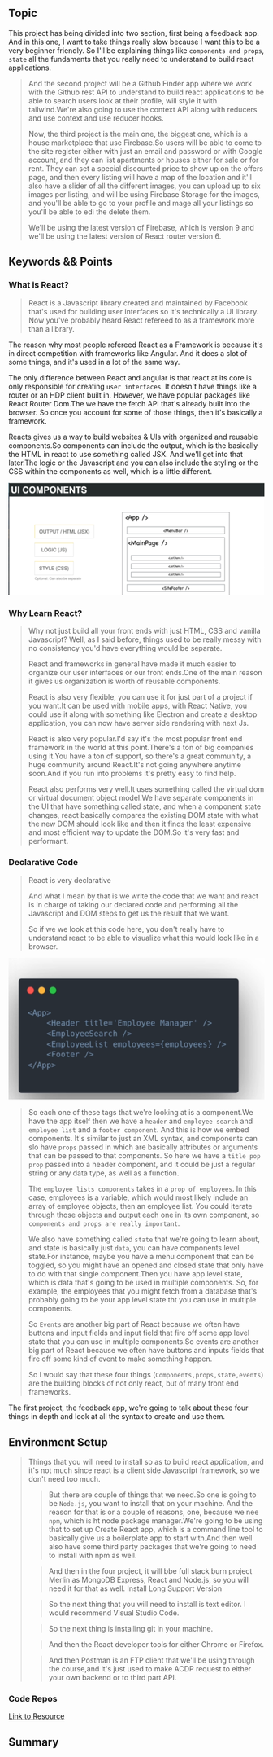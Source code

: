 ## Topic
This project has being divided into two section, first being a feedback app. And in this one, I want to take things really slow because I want this to be a very beginner friendly. So I'll be explaining things like `components and props`, `state` all the fundaments that you really need to understand to build react applications.

> And the second project will be a Github Finder app where we work with the Github rest API to understand to build react applications to be able to search users look at their profile, will style it with tailwind.We're also going to use the context API along with reducers and use context and use reducer hooks.
>
> Now, the third project is the main one, the biggest one, which is a house marketplace that use Firebase.So users will be able to come to the site register either with just an email and password or with Google  account, and they can list apartments or houses either for sale or for rent. They can set a special discounted price to show up on the offers page, and then every listing will  have a map of the location and it'll also have a slider of all the different images, you can upload up to six images per listing, and will be using Firebase Storage for the images, and you'll be able to go to your profile and mage all your listings so you'll be able to edi the delete them.
> 
> We'll be using the latest version of Firebase, which is version 9 and we'll be using the latest version of React router version 6. 

## Keywords && Points

### What is React?
> React is a Javascript library created and maintained by Facebook that's used for building user interfaces so it's technically a UI library. Now you've probably heard React refereed to as a framework more than a library.

The reason why most people refereed React as a Framework is because it's in direct competition with frameworks like Angular. And it does a slot of some things, and it's used in a lot of the same way.

The only difference between React and angular is that react at its core is only responsible for creating `user interfaces`. It doesn't have things like a router or an HDP client built in. However, we have popular packages like React Router Dom.The we have the fetch API that's already built into the browser. So once you account for some of those things, then it's basically a framework.

Reacts gives us a way to build websites & UIs with organized and reusable components.So components can include the output, which is the basically the HTML in react to use something called JSX. And we'll get into that later.The logic or the Javascript and you can also include the styling or the CSS within the components as well, which is a little different.

![**UI Component**](./images/component.png)

### Why Learn React?
> Why not just build all your front ends with just HTML, CSS and vanilla Javascript? Well, as I said before, things used to be really messy with no consistency you'd have everything would be separate.
> 
> React and frameworks in general have made it much easier to organize our user interfaces or our front ends.One of the main reason it gives us organization is worth of reusable components.
>
> React is also very flexible, you can use it for just part of a project if you want.It can be used with mobile apps, with React Native, you could use it along with something like Electron and create a desktop application, you can now have server side rendering with next Js.
>
> React is also very popular.I'd say it's the most popular front end framework in the world at this point.There's a ton of big companies using it.You have a ton of support, so there's a great community, a huge community around React.It's not going anywhere anytime soon.And if you run into problems it's pretty easy to find help.
>
> React also performs very well.It uses something called the virtual dom or virtual document object model.We have separate components in the UI that have something called state, and when a component state changes, react basically compares the existing DOM state with what the new DOM should look like and then it finds the least expensive and most efficient way to update the DOM.So it's very fast and performant.

### Declarative Code
> React is very declarative
> 
> And what I mean by that is we write the code that we want and react is in charge of taking our declared code and performing all the Javascript and DOM steps to get us the result that we want.
>
> So if we we look at this code here, you don't really have to understand react to be able to visualize what this would look like in a browser.

![**Declarative code**](./images/declarative_code.png)

> So each one of these tags that we're looking at is a component.We have the app itself then we have a `header` and `employee search` and `employee list` and a `footer component`. And this is how we embed components. It's similar to just an XML syntax, and components can slo have `props` passed in which are basically attributes or arguments that can be passed to that components. So here we have a `title pop prop` passed into a header component, and it could be just a regular string or any data type, as well as a function.
>
> The `employee lists components` takes in a `prop of employees`. In this case, employees is a variable, which would most likely include an array of employee objects, then an employee list. You could iterate through those objects and output each one in its own component, so `components and props are really important`.
>
> We also have something called `state` that we're going to learn about, and state is basically just `data`, you can have components level state.For instance, maybe you have a menu component that can be toggled, so you might have an opened and closed state that only have to do with that single component.Then you have app level state, which is data that's going to be used in multiple components. So, for example, the employees that you might fetch from a database that's probably going to be your app level state tht you can use in multiple components.
>
>So `Events` are another big part of React because we often have buttons and input fields and input field that fire off some app level state that you can use in multiple components.So events are another big part of React because we often have buttons and inputs fields that fire off some kind of event to make something happen.
>
> So I would say that these four things (`Components,props,state,events`) are the building blocks of not only react, but of many front end frameworks.

The first project, the feedback app, we're going to talk about these four things in depth and look at all the syntax to create and use them.

## Environment Setup
> Things that you will need to install so as to  build react application, and it's not much since react is a client side Javascript framework, so we don't need too much.
>
>> But there are couple of things that we need.So one is going to be `Node.js`, you want to install that on your machine. And the reason for that is or a couple of reasons, one, because we nee `npm`, which is ht node package manager.We're going to be using that to set up Create React app, which is a command line tool to basically give us a boilerplate app to start with.And then well also have some third party packages that we're going to need to install with npm as well.
>
>> And then in the four project, it will bbe full stack burn project Merlin as MongoDB Express, React and Node.js, so you will need it for that as well. Install Long Support Version
>
>> So the next thing that you will need to install is text editor. I would recommend Visual Studio Code.
>
>>So the next thing is installing git in your machine.
>
>> And then the React developer tools for either Chrome or Firefox.
>
>> And then Postman is an FTP client that we'll be using through the course,and it's just used to make ACDP request to either your own backend or to third part API.

### Code Repos
[Link to Resource](./link_to_resource.html)







## Summary